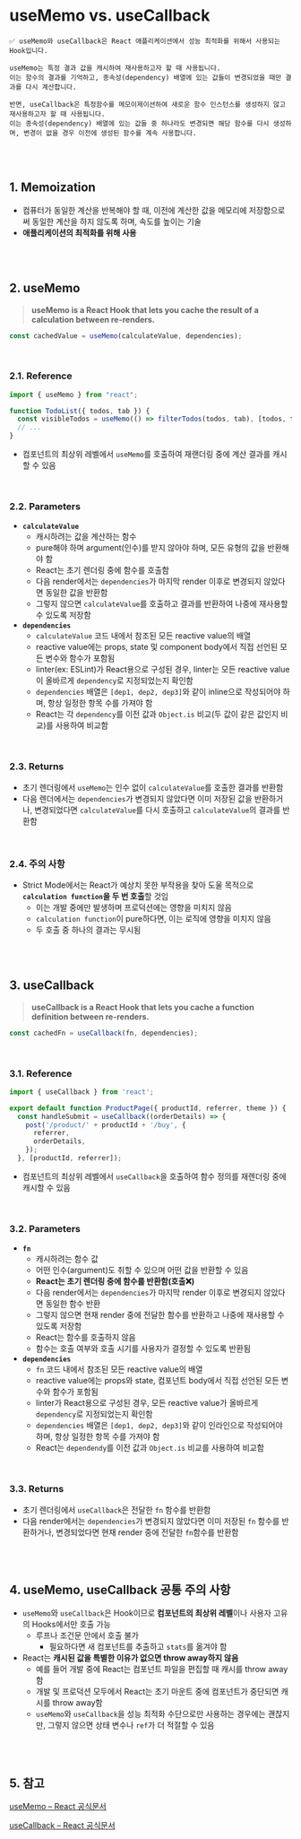 # useMemo vs. useCallback

```
✅ useMemo와 useCallback은 React 애플리케이션에서 성능 최적화를 위해서 사용되는 Hook입니다.

useMemo는 특정 결과 값을 캐시하여 재사용하고자 할 때 사용됩니다.
이는 함수의 결과를 기억하고, 종속성(dependency) 배열에 있는 값들이 변경되었을 때만 결과를 다시 계산합니다.

반면, useCallback은 특정함수를 메모이제이션하여 새로운 함수 인스턴스를 생성하지 않고 재사용하고자 할 때 사용됩니다.
이는 종속성(dependency) 배열에 있는 값들 중 하나라도 변경되면 해당 함수를 다시 생성하며, 변경이 없을 경우 이전에 생성된 함수를 계속 사용합니다.
```

<br><br>

## 1. Memoization

- 컴퓨터가 동일한 계산을 반복해야 할 때, 이전에 계산한 값을 메모리에 저장함으로써 동일한 계산을 하지 않도록 하며, 속도를 높이는 기술
- **애플리케이션의 최적화를 위해 사용**

<br><br>

## 2. useMemo

> **useMemo is a React Hook that lets you cache the result of a calculation between re-renders.**

```javascript
const cachedValue = useMemo(calculateValue, dependencies);
```

<br>

### 2.1. Reference

```javascript
import { useMemo } from "react";

function TodoList({ todos, tab }) {
  const visibleTodos = useMemo(() => filterTodos(todos, tab), [todos, tab]);
  // ...
}
```

- 컴포넌트의 최상위 레벨에서 `useMemo`를 호출하여 재랜더링 중에 계산 결과를 캐시할 수 있음

<br>

### 2.2. Parameters

- **`calculateValue`**
  - 캐시하려는 값을 계산하는 함수
  - pure해야 하며 argument(인수)를 받지 않아야 하며, 모든 유형의 값을 반환해야 함
  - React는 초기 렌더링 중에 함수를 호출함
  - 다음 render에서는 `dependencies`가 마지막 render 이후로 변경되지 않았다면 동일한 값을 반환함
  - 그렇지 않으면 `calculateValue`를 호출하고 결과를 반환하여 나중에 재사용할 수 있도록 저장함
- **`dependencies`**
  - `calculateValue` 코드 내에서 참조된 모든 reactive value의 배열
  - reactive value에는 props, state 및 component body에서 직접 선언된 모든 변수와 함수가 포함됨
  - linter(ex: ESLint)가 React용으로 구성된 경우, linter는 모든 reactive value이 올바르게 `dependency`로 지정되었는지 확인함
  - `dependencies` 배열은 `[dep1, dep2, dep3]`와 같이 inline으로 작성되어야 하며, 항상 일정한 항목 수를 가져야 함
  - React는 각 `dependency`를 이전 값과 `Object.is` 비교(두 값이 같은 값인지 비교)를 사용하여 비교함

<br>

### 2.3. Returns

- 초기 렌더링에서 `useMemo`는 인수 없이 `calculateValue`를 호출한 결과를 반환함
- 다음 렌더에서는 `dependencies`가 변경되지 않았다면 이미 저장된 값을 반환하거나, 변경되었다면 `calculateValue`를 다시 호출하고 `calculateValue`의 결과를 반환함

<br>

### 2.4. 주의 사항

- Strict Mode에서는 React가 예상치 못한 부작용을 찾아 도울 목적으로 **`calculation function`을 두 번 호출**할 것임
  - 이는 개발 중에만 발생하며 프로덕션에는 영향을 미치지 않음
  - `calculation function`이 pure하다면, 이는 로직에 영향을 미치지 않음
  - 두 호출 중 하나의 결과는 무시됨

<br><br>

## 3. useCallback

> **useCallback is a React Hook that lets you cache a function definition between re-renders.**

```javascript
const cachedFn = useCallback(fn, dependencies);
```

<br>

### 3.1. Reference

```javascript
import { useCallback } from 'react';

export default function ProductPage({ productId, referrer, theme }) {
  const handleSubmit = useCallback((orderDetails) => {
    post('/product/' + productId + '/buy', {
      referrer,
      orderDetails,
    });
  }, [productId, referrer]);
```

- 컴포넌트의 최상위 레벨에서 `useCallback`을 호출하여 함수 정의를 재렌더링 중에 캐시할 수 있음

<br>

### 3.2. Parameters

- **`fn`**
  - 캐시하려는 함수 값
  - 어떤 인수(argument)도 취할 수 있으며 어떤 값을 반환할 수 있음
  - **React는 초기 렌더링 중에 함수를 반환함(호출❌)**
  - 다음 render에서는 `dependencies`가 마지막 render 이후로 변경되지 않았다면 동일한 함수 반환
  - 그렇지 않으면 현재 render 중에 전달한 함수를 반환하고 나중에 재사용할 수 있도록 저장함
  - React는 함수를 호출하지 않음
  - 함수는 호출 여부와 호출 시기를 사용자가 결정할 수 있도록 반환됨
- **`dependencies`**
  - `fn` 코드 내에서 참조된 모든 reactive value의 배열
  - reactive value에는 props와 state, 컴포넌트 body에서 직접 선언된 모든 변수와 함수가 포함됨
  - linter가 React용으로 구성된 경우, 모든 reactive value가 올바르게 `dependency`로 지정되었는지 확인함
  - `dependencies` 배열은 `[dep1, dep2, dep3]`와 같이 인라인으로 작성되어야 하며, 항상 일정한 항목 수를 가져야 함
  - React는 `dependendy`를 이전 값과 `Object.is` 비교를 사용하여 비교함

<br>

### 3.3. Returns

- 초기 렌더링에서 `useCallback`은 전달한 `fn` 함수를 반환함
- 다음 render에서는 `dependencies`가 변경되지 않았다면 이미 저장된 `fn` 함수를 반환하거나, 변경되었다면 현재 render 중에 전달한 `fn`함수를 반환함

<br><br>

## 4. useMemo, useCallback 공통 주의 사항

- `useMemo`와 `useCallback`은 Hook이므로 **컴포넌트의 최상위 레벨**이나 사용자 고유의 Hooks에서만 호출 가능
  - 루프나 조건문 안에서 호출 불가
    - 필요하다면 새 컴포넌트를 추출하고 `stats`를 옮겨야 함
- React는 **캐시된 값을 특별한 이유가 없으면 throw away하지 않음**
  - 예를 들어 개발 중에 React는 컴포넌트 파일을 편집할 때 캐시를 throw away함
  - 개발 및 프로덕션 모두에서 React는 초기 마운트 중에 컴포넌트가 중단되면 캐시를 throw away함
  - `useMemo`와 `useCallback`을 성능 최적화 수단으로만 사용하는 경우에는 괜찮지만, 그렇지 않으면 상태 변수나 `ref`가 더 적절할 수 있음

<br><br>

## 5. 참고

[useMemo – React 공식문서](https://react.dev/reference/react/useMemo)

[useCallback – React 공식문서](https://react.dev/reference/react/useCallback)
